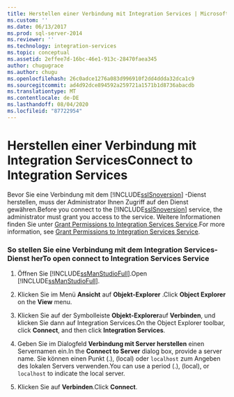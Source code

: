 ```yaml
---
title: Herstellen einer Verbindung mit Integration Services | Microsoft-Dokumentation
ms.custom: ''
ms.date: 06/13/2017
ms.prod: sql-server-2014
ms.reviewer: ''
ms.technology: integration-services
ms.topic: conceptual
ms.assetid: 2effee7d-16bc-46e1-913c-28470faea345
author: chugugrace
ms.author: chugu
ms.openlocfilehash: 26c0adce1276a083d996910f2dd4ddda32dca1c9
ms.sourcegitcommit: ad4d92dce894592a259721a1571b1d8736abacdb
ms.translationtype: MT
ms.contentlocale: de-DE
ms.lasthandoff: 08/04/2020
ms.locfileid: "87722954"
---
```

# <a name="connect-to-integration-services"></a><span data-ttu-id="c3481-102">Herstellen einer Verbindung mit Integration Services</span><span class="sxs-lookup"><span data-stu-id="c3481-102">Connect to Integration Services</span></span>
  <span data-ttu-id="c3481-103">Bevor Sie eine Verbindung mit dem [!INCLUDE[ssISnoversion](../includes/ssisnoversion-md.md)] -Dienst herstellen, muss der Administrator Ihnen Zugriff auf den Dienst gewähren.</span><span class="sxs-lookup"><span data-stu-id="c3481-103">Before you connect to the [!INCLUDE[ssISnoversion](../includes/ssisnoversion-md.md)] service, the administrator must grant you access to the service.</span></span> <span data-ttu-id="c3481-104">Weitere Informationen finden Sie unter [Grant Permissions to Integration Services Service](../../2014/integration-services/grant-permissions-to-integration-services-service.md).</span><span class="sxs-lookup"><span data-stu-id="c3481-104">For more information, see [Grant Permissions to Integration Services Service](../../2014/integration-services/grant-permissions-to-integration-services-service.md).</span></span>  
  
### <a name="to-open-connect-to-integration-services-service"></a><span data-ttu-id="c3481-105">So stellen Sie eine Verbindung mit dem Integration Services-Dienst her</span><span class="sxs-lookup"><span data-stu-id="c3481-105">To open connect to Integration Services Service</span></span>  
  
1.  <span data-ttu-id="c3481-106">Öffnen Sie [!INCLUDE[ssManStudioFull](../includes/ssmanstudiofull-md.md)].</span><span class="sxs-lookup"><span data-stu-id="c3481-106">Open [!INCLUDE[ssManStudioFull](../includes/ssmanstudiofull-md.md)].</span></span>  
  
2.  <span data-ttu-id="c3481-107">Klicken Sie im Menü **Ansicht** auf **Objekt-Explorer** .</span><span class="sxs-lookup"><span data-stu-id="c3481-107">Click **Object Explorer** on the **View** menu.</span></span>  
  
3.  <span data-ttu-id="c3481-108">Klicken Sie auf der Symbolleiste **Objekt-Explorer**auf **Verbinden**, und klicken Sie dann auf Integration Services.</span><span class="sxs-lookup"><span data-stu-id="c3481-108">On the Object Explorer toolbar, click **Connect**, and then click **Integration Services**.</span></span>  
  
4.  <span data-ttu-id="c3481-109">Geben Sie im Dialogfeld **Verbindung mit Server herstellen** einen Servernamen ein.</span><span class="sxs-lookup"><span data-stu-id="c3481-109">In the **Connect to Server** dialog box, provide a server name.</span></span> <span data-ttu-id="c3481-110">Sie können einen Punkt (.), (local) oder `localhost` zum Angeben des lokalen Servers verwenden.</span><span class="sxs-lookup"><span data-stu-id="c3481-110">You can use a period (.), (local), or `localhost` to indicate the local server.</span></span>  
  
5.  <span data-ttu-id="c3481-111">Klicken Sie auf **Verbinden**.</span><span class="sxs-lookup"><span data-stu-id="c3481-111">Click **Connect**.</span></span>  
  
  
